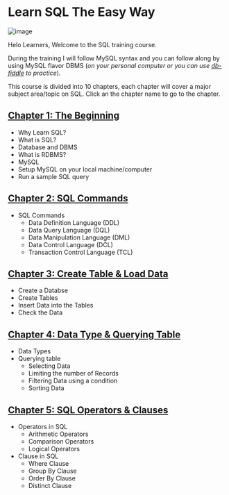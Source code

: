 # Learn SQL The Easy Way

![image](https://user-images.githubusercontent.com/67796162/155576166-f986f606-b7aa-4134-bba0-4bb26cbfab23.png)

Helo Learners, Welcome to the SQL training course.

During the training I will follow MySQL syntax and you can follow along by using MySQL flavor DBMS (*on your personal computer or you can use [db-fiddle](https://www.db-fiddle.com/) to practice*).

This course is divided into 10 chapters, each chapter will cover a major subject area/topic on SQL. Click an the chapter name to go to the chapter.

## [Chapter 1: The Beginning](https://github.com/cbpspratap/SQLTraining/tree/main/Chapter%201)
- Why Learn SQL?
- What is SQL?
- Database and DBMS
- What is RDBMS?
- MySQL
- Setup MySQL on your local machine/computer
- Run a sample SQL query

## [Chapter 2: SQL Commands](https://github.com/cbpspratap/SQLTraining/blob/main/Chapter%202)
- SQL Commands
  - Data Definition Language (DDL)
  - Data Query Language (DQL)
  - Data Manipulation Language (DML)
  - Data Control Language (DCL)
  - Transaction Control Language (TCL)

## [Chapter 3: Create Table & Load Data](https://github.com/cbpspratap/SQLTraining/tree/main/Chapter%203)
- Create a Databse
- Create Tables
- Insert Data into the Tables
- Check the Data

## [Chapter 4: Data Type & Querying Table](https://github.com/cbpspratap/SQLTraining/tree/main/Chapter%204)
- Data Types
- Querying table 
  - Selecting Data
  - Limiting the number of Records
  - Filtering Data using a condition
  - Sorting Data

## [Chapter 5: SQL Operators & Clauses](https://github.com/cbpspratap/SQLTraining/tree/main/Chapter%205)
- Operators in SQL
  - Arithmetic Operators
  - Comparison Operators
  - Logical Operators
- Clause in SQL 
  - Where Clause
  - Group By Clause
  - Order By Clause
  - Distinct Clause




